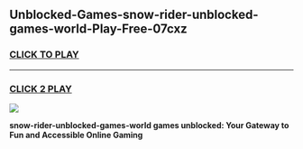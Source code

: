 
## Unblocked-Games-snow-rider-unblocked-games-world-Play-Free-07cxz
<h3>
<a href="https://premium76.site?title=snow-rider-unblocked-games-world&ref=10A">CLICK TO PLAY</a></h3>
<hr>

<h3>
<a href="https://premium76.site?title=snow-rider-unblocked-games-world&ref=10A">CLICK 2 PLAY</a>
  
</h3>

<a href="https://premium76.site?title=snow-rider-unblocked-games-world&ref=10A"><img src="https://clearcache.store/games.png"></a>


**snow-rider-unblocked-games-world games unblocked: Your Gateway to Fun and Accessible Online Gaming**
